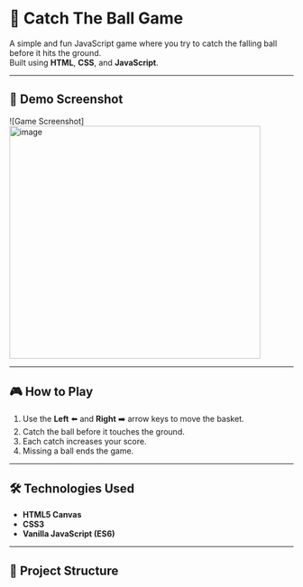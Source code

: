 # 🎯 Catch The Ball Game

A simple and fun JavaScript game where you try to catch the falling ball before it hits the ground.  
Built using **HTML**, **CSS**, and **JavaScript**.

---

## 📸 Demo Screenshot
![Game Screenshot]<img width="445" height="413" alt="image" src="https://github.com/user-attachments/assets/4ff52efa-52b4-4cba-aa51-0756c2a9c8a0" />
 <!-- Replace with actual image if available -->

---

## 🎮 How to Play
1. Use the **Left** ⬅️ and **Right** ➡️ arrow keys to move the basket.
2. Catch the ball before it touches the ground.
3. Each catch increases your score.
4. Missing a ball ends the game.

---

## 🛠️ Technologies Used
- **HTML5 Canvas**
- **CSS3**
- **Vanilla JavaScript (ES6)**

---

## 📂 Project Structure
